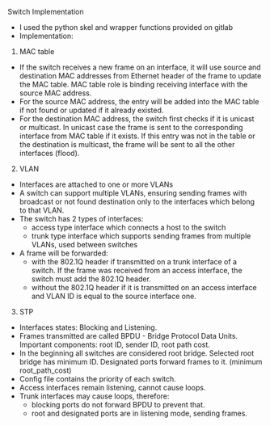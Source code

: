 Switch Implementation

- I used the python skel and wrapper functions provided on gitlab
- Implementation:

1. MAC table
 - If the switch receives a new frame on an interface, it will use source and destination
MAC addresses from Ethernet header of the frame to update the MAC table. MAC table role is
binding receiving interface with the source MAC address.
- For the source MAC address, the entry will be added into the MAC table if not found or
updated if it already existed.
- For the destination MAC address, the switch first checks if it is unicast or multicast. In
unicast case the frame is sent to the corresponding interface from MAC table if it exists. If
this entry was not in the table or the destination is multicast, the frame will be sent to all
the other interfaces (flood).

2. VLAN
- Interfaces are attached to one or more VLANs
- A switch can support multiple VLANs, ensuring sending frames with broadcast or not found
destination only to the interfaces which belong to that VLAN.
- The switch has 2 types of interfaces:
  - access type interface which connects a host to the switch
  - trunk type interface which supports sending frames from multiple VLANs, used between switches
- A frame will be forwarded:
    - with the 802.1Q header if transmitted on a trunk interface of a switch. If the frame was
received from an access interface, the switch must add the 802.1Q header.
    - without the 802.1Q header if it is transmitted on an access interface and VLAN ID is equal to
the source interface one.
    
3. STP
- Interfaces states: Blocking and Listening.
- Frames transmitted are called BPDU - Bridge Protocol Data Units. Important components: root ID,
sender ID, root path cost.
- In the beginning all switches are considered root bridge. Selected root bridge has minimum ID.
Designated ports forward frames to it. (minimum root_path_cost)
- Config file contains the priority of each switch.
- Access interfaces remain listening, cannot cause loops.
- Trunk interfaces may cause loops, therefore:
    - blocking ports do not forward BPDU to prevent that.
    - root and designated ports are in listening mode, sending frames.
